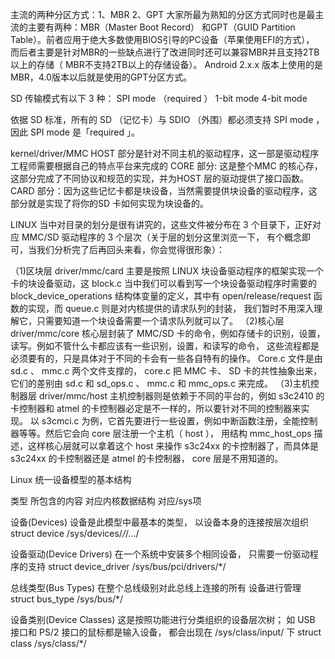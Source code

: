 主流的两种分区方式：1、MBR 2、GPT
大家所最为熟知的分区方式同时也是最主流的主要有两种：MBR（Master Boot Record）
和GPT（GUID Partition Table）。前者应用于绝大多数使用BIOS引导的PC设备（苹果使用EFI的方式），
而后者主要是针对MBR的一些缺点进行了改进同时还可以兼容MBR并且支持2TB以上的存储（
MBR不支持2TB以上的存储设备）。
Android 2.x.x 版本上使用的是MBR，4.0版本以后就是使用的GPT分区方式。



SD 传输模式有以下 3 种： 
   SPI mode （required ） 
   1-bit mode 
   4-bit mode 

依据 SD 标准，所有的 SD （记忆卡）与 SDIO （外围）都必须支持 SPI mode ，
因此 SPI mode 是「required 」。

kernel/driver/MMC 
   HOST 部分是针对不同主机的驱动程序，这一部是驱动程序工程师需要根据自己的特点平台来完成的
   CORE 部分: 这是整个MMC 的核心存，这部分完成了不同协议和规范的实现，并为HOST 层的驱动提供了接口函数。 
   CARD 部分：因为这些记忆卡都是块设备，当然需要提供块设备的驱动程序，这部分就是实现了将你的SD 卡如何实现为块设备的。 

LINUX 当中对目录的划分是很有讲究的，这些文件被分布在 3 个目录下，正好对应 MMC/SD 驱动程序的 3 个层次（关于层的划分这里浏览一下，
有个概念即可，当我们分析完了后再回头来看，你会觉得很形象）：

（1)区块层 driver/mmc/card
      主要是按照 LINUX 块设备驱动程序的框架实现一个卡的块设备驱动，这 block.c 当中我们可以看到写一个块设备驱动程序时需要的 
      block_device_operations 结构体变量的定义，其中有 open/release/request 函数的实现，而 queue.c 则是对内核提供的请求队列的封装，
      我们暂时不用深入理解它，只需要知道一个块设备需要一个请求队列就可以了。
（2)核心层 driver/mmc/core
      核心层封装了 MMC/SD 卡的命令，例如存储卡的识别，设置，读写。例如不管什么卡都应该有一些识别，设置，和读写的命令，
      这些流程都是必须要有的，只是具体对于不同的卡会有一些各自特有的操作。 Core.c 文件是由 sd.c 、 mmc.c 两个文件支撑的， 
      core.c 把 MMC 卡、 SD 卡的共性抽象出来，它们的差别由 sd.c 和 sd_ops.c 、 mmc.c 和 mmc_ops.c 来完成。
（3)主机控制器层 driver/mmc/host
      主机控制器则是依赖于不同的平台的，例如 s3c2410 的卡控制器和 atmel 的卡控制器必定是不一样的，所以要针对不同的控制器来实现。
      以 s3cmci.c 为例，它首先要进行一些设置，例如中断函数注册，全能控制器等等。然后它会向 core 层注册一个主机（ host ），
      用结构 mmc_host_ops 描述，这样核心层就可以拿着这个 host 来操作 s3c24xx 的卡控制器了，而具体是 s3c24xx 的卡控制器还是 atmel 的卡控制器， 
      core 层是不用知道的。


Linux 统一设备模型的基本结构

类型                               所包含的内容                     对应内核数据结构                          对应/sys项

设备(Devices)                设备是此模型中最基本的类型，
		             以设备本身的连接按层次组织               struct device                          /sys/devices/*/*/.../ 

设备驱动(Device Drivers)     在一个系统中安装多个相同设备，
				只需要一份驱动程序的支持 		   struct device_driver 		   /sys/bus/pci/drivers/*/ 

总线类型(Bus Types)	   在整个总线级别对此总线上连接的所有
				设备进行管理 			      struct bus_type 			    /sys/bus/*/ 

设备类别(Device Classes)    这是按照功能进行分类组织的设备层次树；
			如 USB 接口和 PS/2 接口的鼠标都是输入设备，
			    都会出现在 /sys/class/input/ 下 		struct class 			     /sys/class/*/ 

